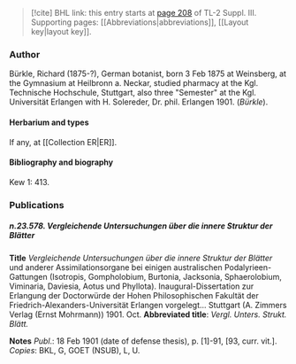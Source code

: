 > [!cite] BHL link: this entry starts at [page 208](https://www.biodiversitylibrary.org/item/103861#page/218/mode/1up) of TL-2 Suppl. III.
> Supporting pages: [[Abbreviations|abbreviations]], [[Layout key|layout key]].

### Author

Bürkle, Richard (1875-?), German botanist, born 3 Feb 1875 at Weinsberg, at the Gymnasium at Heilbronn a. Neckar, studied pharmacy at the Kgl. Technische Hochschule, Stuttgart, also three "Semester" at the Kgl. Universität Erlangen with H. Solereder, Dr. phil. Erlangen 1901. (*Bürkle*).

#### Herbarium and types

If any, at [[Collection ER|ER]].

#### Bibliography and biography

Kew 1: 413.

### Publications

##### n.23.578. Vergleichende Untersuchungen über die innere Struktur der Blätter

**Title**
*Vergleichende Untersuchungen über die innere Struktur der Blätter* und anderer Assimilationsorgane bei einigen australischen Podalyrieen-Gattungen (Isotropis, Gompholobium, Burtonia, Jacksonia, Sphaerolobium, Viminaria, Daviesia, Aotus und Phyllota). Inaugural-Dissertation zur Erlangung der Doctorwürde der Hohen Philosophischen Fakultät der Friedrich-Alexanders-Universität Erlangen vorgelegt... Stuttgart (A. Zimmers Verlag (Ernst Mohrmann)) 1901. Oct.
**Abbreviated title**: *Vergl. Unters. Strukt. Blätt.*

**Notes**
*Publ*.: 18 Feb 1901 (date of defense thesis), p. \[1\]-91, \[93, curr. vit.\]. *Copies*: BKL, G, GOET (NSUB), L, U.

